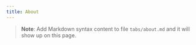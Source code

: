 ```yaml
---
title: About
---
```


> **Note**: Add Markdown syntax content to file `tabs/about.md` and it will show up on this page.
